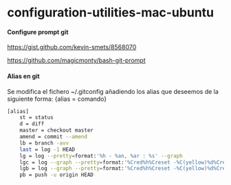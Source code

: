 # configuration-utilities-mac-ubuntu

#### Configure prompt git 

https://gist.github.com/kevin-smets/8568070

https://github.com/magicmonty/bash-git-prompt


#### Alias en git 

Se modifica el fichero ~/.gitconfig añadiendo los alias que deseemos de la siguiente forma: {alias = comando}
```bash
[alias]
    st = status
    d = diff
    master = checkout master
    amend = commit --amend
    lb = branch -avv
    last = log -1 HEAD
    lg = log --pretty=format:'%h - %an, %ar : %s' --graph
    lgc = log --graph --pretty=format:'%Cred%h%Creset -%C(yellow)%d%Creset %s %Cgreen(%cr) %C(bold blue)%Creset' --abbrev-commit --date=relative
    lgb = log --graph --pretty=format:'%Cred%h%Creset -%C(yellow)%d%Creset %s %Cgreen(%cr) %C(bold blue)%Creset' --abbrev-commit --date=relative --branches
    pb = push -u origin HEAD
```

